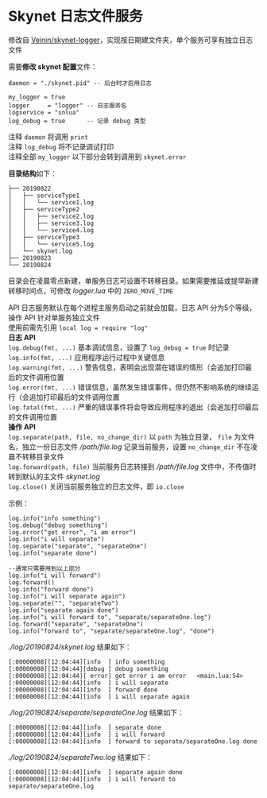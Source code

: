 # Skynet 日志文件服务
修改自 [Veinin/skynet-logger](https://github.com/Veinin/skynet-logger)，实现按日期建文件夹，单个服务可享有独立日志文件  

需要**修改 skynet 配置**文件：
```
daemon = "./skynet.pid" -- 后台时才启用日志

my_logger = true
logger     = "logger" -- 日志服务名
logservice = "snlua"
log_debug = true      -- 记录 debug 类型
```
注释 `daemon` 将调用 `print`  
注释 `log_debug` 将不记录调试打印  
注释全部 `my_logger` 以下部分会转到调用到 `skynet.error`  

**目录结构**如下：  
```
├── 20190822
│   ├── serviceType1
│   │   └── service1.log
│   ├── serviceType2
│   │   ├── service2.log
│   │   ├── service3.log
│   │   └── service4.log
│   ├── serviceType3
│   │   └── service5.log
│   └── skynet.log
├── 20190823
└── 20190824
```
目录会在凌晨零点新建，单服务日志可设置不转移目录。如果需要推延或提早新建转移时间点，可修改 *logger.lua* 中的 `ZERO_MOVE_TIME`  

API
日志服务默认在每个进程主服务启动之前就会加载，日志 API 分为5个等级，操作 API 针对单服务独立文件  
使用前需先引用 `local log = require "log"`  
**日志 API**  
`log.debug(fmt, ...)` 基本调试信息，设置了 `log_debug = true` 时记录  
`log.info(fmt, ...)` 应用程序运行过程中关键信息  
`log.warning(fmt, ...)` 警告信息，表明会出现潜在错误的情形（会追加打印最后的文件调用位置  
`log.error(fmt, ...)` 错误信息，虽然发生错误事件，但仍然不影响系统的继续运行（会追加打印最后的文件调用位置  
`log.fatal(fmt, ...)` 严重的错误事件将会导致应用程序的退出（会追加打印最后的文件调用位置  
**操作 API**  
`log.separate(path, file, no_change_dir)` 以 `path` 为独立目录， `file` 为文件名，独立一份日志文件 */path/file.log* 记录当前服务，设置 `no_change_dir` 不在凌晨不转移目录文件  
`log.forward(path, file)` 当前服务日志转接到 */path/file.log* 文件中，不传值时转到默认的主文件 *skynet.log*  
`log.close()` 关闭当前服务独立的日志文件，即 `io.close`  

示例：  
```
log.info("info something")
log.debug("debug something")
log.error("get error", "i am error")
log.info("i will separate")
log.separate("separate", "separateOne")
log.info("separate done")

--通常只需要用到以上部分
log.info("i will forward")
log.forward()
log.info("forward done")
log.info("i will separate again")
log.separate("", "separateTwo")
log.info("separate again done")
log.info("i will forward to", "separate/separateOne.log")
log.forward("separate", "separateOne")
log.info("forward to", "separate/separateOne.log", "done")
```
*./log/20190824/skynet.log* 结果如下：  
```
[:00000008][12:04:44][info  ] info something
[:00000008][12:04:44][debug ] debug something
[:00000008][12:04:44][ error] get error i am error   <main.lua:54>
[:00000008][12:04:44][info  ] i will separate
[:00000008][12:04:44][info  ] forward done
[:00000008][12:04:44][info  ] i will separate again
```
*./log/20190824/separate/separateOne.log* 结果如下：  
```
[:00000008][12:04:44][info  ] separate done
[:00000008][12:04:44][info  ] i will forward
[:00000008][12:04:44][info  ] forward to separate/separateOne.log done
```
*./log/20190824/separateTwo.log* 结果如下：  
```
[:00000008][12:04:44][info  ] separate again done
[:00000008][12:04:44][info  ] i will forward to separate/separateOne.log
```
